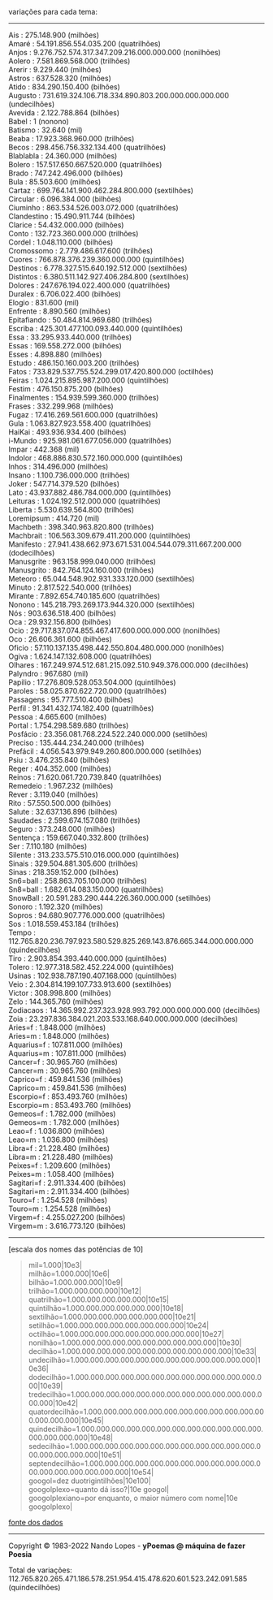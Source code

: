variações para cada tema:  
___  
Ais : 275.148.900 (milhões)  
Amaré : 54.191.856.554.035.200 (quatrilhões)  
Anjos : 9.276.752.574.317.347.209.216.000.000.000 (nonilhões)  
Aolero : 7.581.869.568.000 (trilhões)  
Arerir : 9.229.440 (milhões)  
Astros : 637.528.320 (milhões)  
Atido : 834.290.150.400 (bilhões)  
Augusto : 731.619.324.106.718.334.890.803.200.000.000.000.000 (undecilhões)  
Avevida : 2.122.788.864 (bilhões)  
Babel : 1 (nonono)  
Batismo : 32.640 (mil)  
Beaba : 17.923.368.960.000 (trilhões)  
Becos : 298.456.756.332.134.400 (quatrilhões)  
Blablabla : 24.360.000 (milhões)  
Bolero : 157.517.650.667.520.000 (quatrilhões)  
Brado : 747.242.496.000 (bilhões)  
Bula : 85.503.600 (milhões)  
Cartaz : 699.764.141.900.462.284.800.000 (sextilhões)  
Circular : 6.096.384.000 (bilhões)  
Ciuminho : 863.534.526.003.072.000 (quatrilhões)  
Clandestino : 15.490.911.744 (bilhões)  
Clarice : 54.432.000.000 (bilhões)  
Conto : 132.723.360.000.000 (trilhões)  
Cordel : 1.048.110.000 (bilhões)  
Cromossomo : 2.779.486.617.600 (trilhões)  
Cuores : 766.878.376.239.360.000.000 (quintilhões)  
Destinos : 6.778.327.515.640.192.512.000 (sextilhões)  
Distintos : 6.380.511.142.927.406.284.800 (sextilhões)  
Dolores : 247.676.194.022.400.000 (quatrilhões)  
Duralex : 6.706.022.400 (bilhões)  
Elogio : 831.600 (mil)  
Enfrente : 8.890.560 (milhões)  
Epitafiando : 50.484.814.969.680 (trilhões)  
Escriba : 425.301.477.100.093.440.000 (quintilhões)  
Essa : 33.295.933.440.000 (trilhões)  
Essas : 169.558.272.000 (bilhões)  
Esses : 4.898.880 (milhões)  
Estudo : 486.150.160.003.200 (trilhões)  
Fatos : 733.829.537.755.524.299.017.420.800.000 (octilhões)  
Feiras : 1.024.215.895.987.200.000 (quintilhões)  
Festim : 476.150.875.200 (bilhões)  
Finalmentes : 154.939.599.360.000 (trilhões)  
Frases : 332.299.968 (milhões)  
Fugaz : 17.416.269.561.600.000 (quatrilhões)  
Gula : 1.063.827.923.558.400 (quatrilhões)  
HaiKai : 493.936.934.400 (bilhões)  
i-Mundo : 925.981.061.677.056.000 (quatrilhões)  
Impar : 442.368 (mil)  
Indolor : 468.886.830.572.160.000.000 (quintilhões)  
Inhos : 314.496.000 (milhões)  
Insano : 1.100.736.000.000 (trilhões)  
Joker : 547.714.379.520 (bilhões)  
Lato : 43.937.882.486.784.000.000 (quintilhões)  
Leituras : 1.024.192.512.000.000 (quatrilhões)  
Liberta : 5.530.639.564.800 (trilhões)  
Loremipsum : 414.720 (mil)  
Machbeth : 398.340.963.820.800 (trilhões)  
Machbrait : 106.563.309.679.411.200.000 (quintilhões)  
Manifesto : 27.941.438.662.973.671.531.004.544.079.311.667.200.000 (dodecilhões)  
Manusgrite : 963.158.999.040.000 (trilhões)  
Manusgrito : 842.764.124.160.000 (trilhões)  
Meteoro : 65.044.548.902.931.333.120.000 (sextilhões)  
Minuto : 2.817.522.540.000 (trilhões)  
Mirante : 7.892.654.740.185.600 (quatrilhões)  
Nonono : 145.218.793.269.173.944.320.000 (sextilhões)  
Nós : 903.636.518.400 (bilhões)  
Oca : 29.932.156.800 (bilhões)  
Ocio : 29.717.837.074.855.467.417.600.000.000.000 (nonilhões)  
Oco : 26.606.361.600 (bilhões)  
Oficio : 57.110.137.135.498.442.550.804.480.000.000 (nonilhões)  
Ogiva : 1.624.147.132.608.000 (quatrilhões)  
Olhares : 167.249.974.512.681.215.092.510.949.376.000.000 (decilhões)  
Palyndro : 967.680 (mil)  
Papilio : 17.276.809.528.053.504.000 (quintilhões)  
Paroles : 58.025.870.622.720.000 (quatrilhões)  
Passagens : 95.777.510.400 (bilhões)  
Perfil : 91.341.432.174.182.400 (quatrilhões)  
Pessoa : 4.665.600 (milhões)  
Portal : 1.754.298.589.680 (trilhões)  
Posfácio : 23.356.081.768.224.522.240.000.000 (setilhões)  
Preciso : 135.444.234.240.000 (trilhões)  
Prefácil : 4.056.543.979.949.260.800.000.000 (setilhões)  
Psiu : 3.476.235.840 (bilhões)  
Reger : 404.352.000 (milhões)  
Reinos : 71.620.061.720.739.840 (quatrilhões)  
Remedeio : 1.967.232 (milhões)  
Rever : 3.119.040 (milhões)  
Rito : 57.550.500.000 (bilhões)  
Salute : 32.637.136.896 (bilhões)  
Saudades : 2.599.674.157.080 (trilhões)  
Seguro : 373.248.000 (milhões)  
Sentença : 159.667.040.332.800 (trilhões)  
Ser : 7.110.180 (milhões)  
Silente : 313.233.575.510.016.000.000 (quintilhões)  
Sinais : 329.504.881.305.600 (trilhões)  
Sinas : 218.359.152.000 (bilhões)  
Sn6=ball : 258.863.705.100.000 (trilhões)  
Sn8=ball : 1.682.614.083.150.000 (quatrilhões)  
SnowBall : 20.591.283.290.444.226.360.000.000 (setilhões)  
Sonoro : 1.192.320 (milhões)  
Sopros : 94.680.907.776.000.000 (quatrilhões)  
Sos : 1.018.559.453.184 (trilhões)  
Tempo : 112.765.820.236.797.923.580.529.825.269.143.876.665.344.000.000.000 (quindecilhões)  
Tiro : 2.903.854.393.440.000.000 (quintilhões)  
Tolero : 12.977.318.582.452.224.000 (quintilhões)  
Usinas : 102.938.787.190.407.168.000 (quintilhões)  
Veio : 2.304.814.199.107.733.913.600 (sextilhões)  
Victor : 308.998.800 (milhões)  
Zelo : 144.365.760 (milhões)  
Zodiacaos : 14.365.992.237.323.928.993.792.000.000.000.000 (decilhões)  
Zoia : 23.297.836.384.021.203.533.168.640.000.000.000 (decilhões)  
Aries=f : 1.848.000 (milhões)  
Aries=m : 1.848.000 (milhões)  
Aquarius=f : 107.811.000 (milhões)  
Aquarius=m : 107.811.000 (milhões)  
Cancer=f : 30.965.760 (milhões)  
Cancer=m : 30.965.760 (milhões)  
Caprico=f : 459.841.536 (milhões)  
Caprico=m : 459.841.536 (milhões)  
Escorpio=f : 853.493.760 (milhões)  
Escorpio=m : 853.493.760 (milhões)  
Gemeos=f : 1.782.000 (milhões)  
Gemeos=m : 1.782.000 (milhões)  
Leao=f : 1.036.800 (milhões)  
Leao=m : 1.036.800 (milhões)  
Libra=f : 21.228.480 (milhões)  
Libra=m : 21.228.480 (milhões)  
Peixes=f : 1.209.600 (milhões)  
Peixes=m : 1.058.400 (milhões)  
Sagitari=f : 2.911.334.400 (bilhões)  
Sagitari=m : 2.911.334.400 (bilhões)  
Touro=f : 1.254.528 (milhões)  
Touro=m : 1.254.528 (milhões)  
Virgem=f : 4.255.027.200 (bilhões)  
Virgem=m : 3.616.773.120 (bilhões)  
___
[escala dos nomes das potências de 10]  
  
> mil=1.000|10e3|  
> milhão=1.000.000|10e6|  
> bilhão=1.000.000.000|10e9|  
> trilhão=1.000.000.000.000|10e12|  
> quatrilhão=1.000.000.000.000.000|10e15|  
> quintilhão=1.000.000.000.000.000.000|10e18|  
> sextilhão=1.000.000.000.000.000.000.000|10e21|  
> setilhão=1.000.000.000.000.000.000.000.000|10e24|  
> octilhão=1.000.000.000.000.000.000.000.000.000|10e27|  
> nonilhão=1.000.000.000.000.000.000.000.000.000.000|10e30|  
> decilhão=1.000.000.000.000.000.000.000.000.000.000.000|10e33|  
> undecilhão=1.000.000.000.000.000.000.000.000.000.000.000.000|10e36|  
> dodecilhão=1.000.000.000.000.000.000.000.000.000.000.000.000.000|10e39|  
> tredecilhão=1.000.000.000.000.000.000.000.000.000.000.000.000.000.000|10e42|  
> quatordecilhão=1.000.000.000.000.000.000.000.000.000.000.000.000.000.000.000|10e45|  
> quindecilhão=1.000.000.000.000.000.000.000.000.000.000.000.000.000.000.000.000|10e48|  
> sedecilhão=1.000.000.000.000.000.000.000.000.000.000.000.000.000.000.000.000.000|10e51|  
> septendecilhão=1.000.000.000.000.000.000.000.000.000.000.000.000.000.000.000.000.000.000|10e54|  
> googol=dez duotrigintilhões|10e100|  
> googolplexo=quanto dá isso?|10e googol|  
> googolplexiano=por enquanto, o maior número com nome|10e googolplexo|  
  
[fonte dos dados](http://www.fisica-interessante.com/matematica-divertida-ordens-classes-multiplos.html)  
___
Copyright © 1983-2022 Nando Lopes - **yPoemas @ máquina de fazer Poesia**  

Total de variações: 112.765.820.265.471.186.578.251.954.415.478.620.601.523.242.091.585 (quindecilhões)
